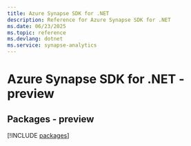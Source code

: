 ```yaml
---
title: Azure Synapse SDK for .NET
description: Reference for Azure Synapse SDK for .NET
ms.date: 06/23/2025
ms.topic: reference
ms.devlang: dotnet
ms.service: synapse-analytics
---
```

# Azure Synapse SDK for .NET - preview
## Packages - preview
[!INCLUDE [packages](synapse-index.md)]